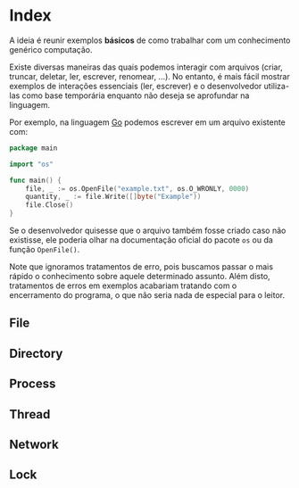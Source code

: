 # Index

A ideia é reunir exemplos **básicos** de como trabalhar com um conhecimento genérico computação.  

Existe diversas maneiras das quais podemos interagir com arquivos (criar, truncar, deletar, ler, escrever, renomear, ...). No entanto, é mais fácil mostrar exemplos de interações essenciais (ler, escrever) e o desenvolvedor utiliza-las como base temporária enquanto não deseja se aprofundar na linguagem.  

Por exemplo, na linguagem [Go](https://go.dev/) podemos escrever em um arquivo existente com:  

```go
package main

import "os"

func main() {
    file, _ := os.OpenFile("example.txt", os.O_WRONLY, 0000)
    quantity, _ := file.Write([]byte("Example"))
    file.Close()
}
```

Se o desenvolvedor quisesse que o arquivo também fosse criado caso não existisse, ele poderia olhar na documentação oficial do pacote `os` ou da função `OpenFile()`.  

Note que ignoramos tratamentos de erro, pois buscamos passar o mais rápido o conhecimento sobre aquele determinado assunto. Além disto, tratamentos de erros em exemplos acabariam tratando com o encerramento do programa, o que não seria nada de especial para o leitor.  

## File

## Directory

## Process

## Thread

## Network

## Lock
